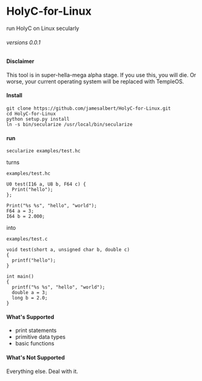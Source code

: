 # HolyC-for-Linux
run HolyC on Linux secularly

###### versions 0.0.1

#### Disclaimer

This tool is in super-hella-mega alpha stage. If you use this, you will die. Or worse, your current operating system will be replaced with TempleOS.

#### Install

```
git clone https://github.com/jamesalbert/HolyC-for-Linux.git
cd HolyC-for-Linux
python setup.py install
ln -s bin/secularize /usr/local/bin/secularize
```

#### run

`secularize examples/test.hc`

turns

`examples/test.hc`
```
U0 test(I16 a, U8 b, F64 c) {
  Print("hello");
};

Print("%s %s", "hello", "world");
F64 a = 3;
I64 b = 2.000;
```

into

`examples/test.c`
```
void test(short a, unsigned char b, double c)
{
  printf("hello");
}

int main()
{
  printf("%s %s", "hello", "world");
  double a = 3;
  long b = 2.0;
}
```

#### What's Supported

- print statements
- primitive data types
- basic functions

#### What's Not Supported

Everything else. Deal with it.
